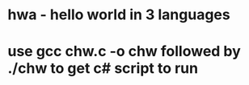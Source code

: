 # hwa - hello world in 3 languages
# use gcc chw.c -o chw followed by ./chw to get c# script to run
